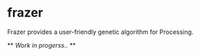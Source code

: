 # frazer
Frazer provides a user-friendly genetic algorithm for Processing.

** *Work in progerss..* **
